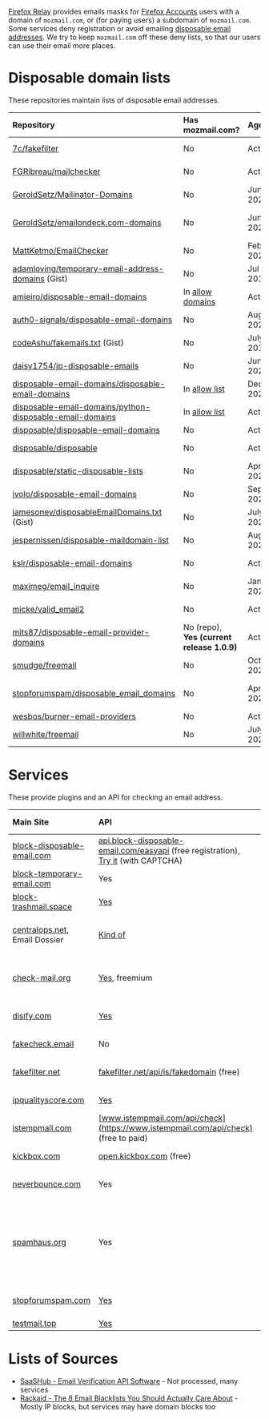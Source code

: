 [Firefox Relay](https://relay.firefox.com) provides emails masks for
[Firefox Accounts](accounts.firefox.com/) users with a domain of `mozmail.com`,
or (for paying users) a subdomain of `mozmail.com`. Some services deny
registration or avoid emailing
[disposable email addresses](https://en.wikipedia.org/wiki/Disposable_email_address).
We try to keep `mozmail.com` off these deny lists, so that our users can use
their email more places.

# Disposable domain lists

These repositories maintain lists of disposable email addresses.

|Repository|Has mozmail.com?|Age|Note|
|:---------|:---------------|:--|:---|
|[7c/fakefilter](https://github.com/7c/fakefilter)|No|Active|Looks for temp and fake emails in registrations, backend for [fakefilter.net](https://fakefilter.net/static/docs/restful/)|
|[FGRibreau/mailchecker](https://github.com/fgribreau/mailchecker)|No|Active|Multi-language email validator and temp email detector|
|[GeroldSetz/Mailinator-Domains](https://github.com/GeroldSetz/Mailinator-Domains)|No|Jun 2021|Domains in sha1 format|
|[GeroldSetz/emailondeck.com-domains](https://github.com/GeroldSetz/emailondeck.com-domains)|No|Jun 2021|Follows [www.block-disposable-email.com](https://www.block-disposable-email.com/cms/)|
|[MattKetmo/EmailChecker](https://github.com/MattKetmo/EmailChecker)|No|Feb 2023|PHP disposable email detector|
|[adamloving/temporary-email-address-domains](https://gist.github.com/adamloving/4401361) (Gist)|No|Jul 2019|Comments advertise other services|
|[amieiro/disposable-email-domains](https://github.com/amieiro/disposable-email-domains)|In [allow domains](https://github.com/amieiro/disposable-email-domains/blob/61715794c3b8a54dfe54716f57b2676024cbd1ae/allowDomains.txt#L338)|Active|Combines lists from other sources|
|[auth0-signals/disposable-email-domains](https://github.com/auth0-signals/disposable-email-domains)|No|Aug 2020|Submissions to defunct site apility.io|
|[codeAshu/fakemails.txt](https://gist.github.com/codeAshu/ebade8f300809a4079220f771265b0c4) (Gist)|No|July 2018|List of domains, comments suggest changes|
|[daisy1754/jp-disposable-emails](https://github.com/daisy1754/jp-disposable-emails/)|No|Jun 2021|List of domains from other sources|
|[disposable-email-domains/disposable-email-domains](https://github.com/disposable-email-domains/disposable-email-domains)|In [allow list](https://github.com/disposable-email-domains/disposable-email-domains/blob/3ff014e9a26f29b9e60ac2b3633747f4de03cf83/allowlist.conf#L119)|Dec 2022|block and allow list|
|[disposable-email-domains/python-disposable-email-domains](https://github.com/disposable-email-domains/python-disposable-email-domains)|In [allow list](https://github.com/disposable-email-domains/python-disposable-email-domains/blob/98537f0a155348052f33d93fb24d0b2633ddfb7a/disposable_email_domains/__init__.py#L120)|Active|Above lists as Python sets|
|[disposable/disposable-email-domains](https://github.com/disposable/disposable-email-domains)|No|Active|Text and JSON lists of domains|
|[disposable/disposable](https://github.com/disposable/disposable)|No|Active|Tools for working with domain lists, with list of external sources|
|[disposable/static-disposable-lists](https://github.com/disposable/static-disposable-lists/)|No|Apr 2022|Email domains that can't be dynamically updated|
|[ivolo/disposable-email-domains](https://github.com/ivolo/disposable-email-domains)|No|Sep 2022|Source for [Kickbox.com API](https://open.kickbox.com/v1/disposable/mailinator.com)|
|[jamesonev/disposableEmailDomains.txt](https://gist.github.com/jamesonev/7e188c35fd5ca754c970e3a1caf045ef/) (Gist)|No|July 2020|List from defunct block-temporary-email.com|
|[jespernissen/disposable-maildomain-list](https://github.com/jespernissen/disposable-maildomain-list)|No|Aug 2021|List of domains|
|[kslr/disposable-email-domains](https://github.com/kslr/disposable-email-domains)|No|Active|Text and JSON lists of domains, updated from upstream daily|
|[maximeg/email_inquire](https://github.com/maximeg/email_inquire)|No|Jan 2020|Ruby library to validate and fix emails, detect disposable emails|
|[micke/valid_email2](https://github.com/micke/valid_email2)|No|Active|Ruby gem to validate emails, detect disposable emails|
|[mits87/disposable-email-provider-domains](https://github.com/mits87/disposable-email-provider-domains)|No (repo),<br>**Yes (current release 1.0.9)**|Active|NodeJS wrapper|
|[smudge/freemail](https://github.com/smudge/freemail)|No|Oct 2022|Ruby port of willwhite's freemail|
|[stopforumspam/disposable_email_domains](https://github.com/stopforumspam/disposable_email_domains/)|No|Apr 2023|List of domains. May be old version of toxic domains download on https://www.stopforumspam.com/downloads|
|[wesbos/burner-email-providers](https://github.com/wesbos/burner-email-providers)|No|Active|List of emails, links to Firefox Relay|
|[willwhite/freemail](https://github.com/willwhite/freemail)|No|July 2020|List and Node.js module|

# Services

These provide plugins and an API for checking an email address.

|Main Site|API|mozmail.com result|Copyright|Note|
|:--------|:--|:-----------------|:--------|:---|
|[block-disposable-email.com](https://www.block-disposable-email.com/cms/)|[api.block-disposable-email.com/easyapi](https://www.block-disposable-email.com/cms/help-and-usage/easy-api/) (free registration), [Try it](https://www.block-disposable-email.com/cms/try/) (with CAPTCHA)|**`fake-email-address`, block it**|2021|Provides API with [free registration](https://www.block-disposable-email.com/cms/register/).|
|[block-temporary-email.com](https://block-temporary-email.com)|Yes|Not temporary|*none*|Freemium service|
|[block-trashmail.space](https://www.block-trashmail.space/)|[Yes](https://www.block-trashmail.space/api/mozmail.com)|`0` (not on blacklist)|*none*|Free service, no rate-limit|
|[centralops.net](https://centralops.net/co/),<br>Email Dossier|[Kind of](https://centralops.net/co/EmailDossier.aspx?email=test@example.com")|Confidence 3 - SMTP (Highest by tool)|2017|[HexValidEmail result](https://hexillion.com/docs/guides/HexValidEmail/concepts/interpret.htm)|
|[check-mail.org](https://check-mail.org)|[Yes](https://check-mail.org/get-started/), freemium|Valid, do not block, domain risk 70|*none*|Paid service|
|[disify.com](https://disify.com/)|[Yes](https://docs.disify.com/#introduction)|Valid Email Address|2023|Passion project. mozmail.com switched to valid around Nov 2023|
|[fakecheck.email](https://fakecheck.email)|No|**Disposable domain**|*none*|Advertises block-disposable-email.com.|
|[fakefilter.net](https://fakefilter.net/static/)|[fakefilter.net/api/is/fakedomain](https://fakefilter.net/static/docs/restful/) (free)|Is not a fake domain, no details|2022|Community project for identifying fake emails|
|[ipqualityscore.com](https://www.ipqualityscore.com/)|[Yes](https://www.ipqualityscore.com/free-email-validation-test)|Not Valid, Disposable|2023|Focus on fraud prevention|
|[istempmail.com](https://www.istempmail.com/)|[www.istempmail.com/api/check](https://www.istempmail.com/api/check) (free to paid)|**blocks** when registering|2023|Side project into API|
|[kickbox.com](https://kickbox.com/)|[open.kickbox.com](https://open.kickbox.com) (free)|Not disposable|2023|Paid service to verify email lists|
|[neverbounce.com](https://neverbounce.com/)|Yes|Less than 1% chance of bounce|2023|Paid with free trial of bounce checking for list|
|[spamhaus.org](https://www.spamhaus.org)|Yes|Not blocked|2023|Non-profit preventing spam. The [Spamhaus DBL](https://www.spamhaus.org/faq/section/Spamhaus%20DBL) tracks domains, and is queried via DNS like `host mozmail.com.dbl.spamhaus.org`. A `not found: 3(NXDOMAIN)` means the domain is not on the blocklist.|
|[stopforumspam.com](https://www.stopforumspam.com)|[Yes](https://www.stopforumspam.com/usage)|domain is not blocked|*none*|Plugins for multiple forums, API, [downloads](https://www.stopforumspam.com/downloads) for toxic domains and IPs)|
|[testmail.top](https://testmail.top/en/)|[Yes](https://testmail.top/en/#api)|**On blacklist**|*none*|Donation supported|

# Lists of Sources

* [SaaSHub - Email Verification API Software](https://www.saashub.com/best-email-verification-api-software?context=apis) - Not processed, many services
* [Rackaid - The 8 Email Blacklists You Should Actually Care About](https://www.rackaid.com/blog/email-blacklists/) - Mostly IP blocks, but services may have domain blocks too
